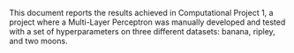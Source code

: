 This document reports the results achieved in Computational Project 1, a project where a Multi-Layer Perceptron was manually developed and tested with a set of hyperparameters on three different datasets: banana, ripley, and two moons.
